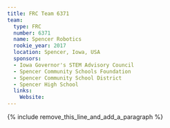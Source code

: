 ```yaml
---
title: FRC Team 6371
team:
  type: FRC
  number: 6371
  name: Spencer Robotics
  rookie_year: 2017
  location: Spencer, Iowa, USA
  sponsors:
  - Iowa Governor's STEM Advisory Council
  - Spencer Community Schools Foundation
  - Spencer Community School District
  - Spencer High School
  links:
    Website:
---
```


{% include remove_this_line_and_add_a_paragraph %}